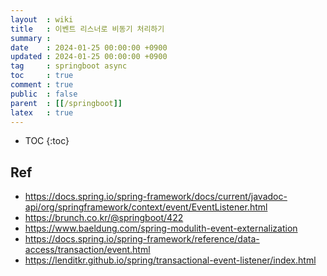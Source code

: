 ```yaml
---
layout  : wiki
title   : 이벤트 리스너로 비동기 처리하기
summary :
date    : 2024-01-25 00:00:00 +0900
updated : 2024-01-25 00:00:00 +0900
tag     : springboot async
toc     : true
comment : true
public  : false
parent  : [[/springboot]]
latex   : true
---
```

* TOC
{:toc}

  
## Ref

- https://docs.spring.io/spring-framework/docs/current/javadoc-api/org/springframework/context/event/EventListener.html
- https://brunch.co.kr/@springboot/422
- https://www.baeldung.com/spring-modulith-event-externalization
- https://docs.spring.io/spring-framework/reference/data-access/transaction/event.html
- https://lenditkr.github.io/spring/transactional-event-listener/index.html